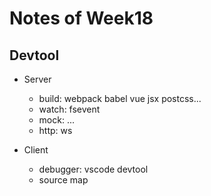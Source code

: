 # Notes of Week18
## Devtool
* Server
    * build: webpack babel vue jsx postcss...  
    * watch: fsevent
    * mock: ...
    * http: ws

* Client
    * debugger: vscode devtool
    * source map
